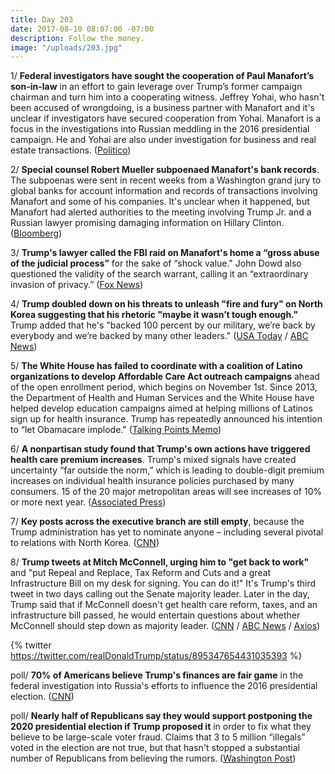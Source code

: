 ```yaml
---
title: Day 203
date: 2017-08-10 08:07:00 -07:00
description: Follow the money.
image: "/uploads/203.jpg"
---
```


1/ **Federal investigators have sought the cooperation of Paul Manafort’s son-in-law** in an effort to gain leverage over Trump’s former campaign chairman and turn him into a cooperating witness. Jeffrey Yohai, who hasn't been accused of wrongdoing, is a business partner with Manafort and it's unclear if investigators have secured cooperation from Yohai. Manafort is a focus in the investigations into Russian meddling in the 2016 presidential campaign. He and Yohai are also under investigation for business and real estate transactions. ([Politico](http://www.politico.com/story/2017/08/09/manafort-fbi-son-law-241464))

2/ **Special counsel Robert Mueller subpoenaed Manafort's bank records**. The subpoenas were sent in recent weeks from a Washington grand jury to global banks for account information and records of transactions involving Manafort and some of his companies. It's unclear when it happened, but Manafort had alerted authorities to the meeting involving Trump Jr. and a Russian lawyer promising damaging information on Hillary Clinton. ([Bloomberg](https://www.bloomberg.com/news/articles/2017-08-10/with-bank-subpoenas-mueller-is-said-to-turn-up-heat-on-manafort))

3/ **Trump's lawyer called the FBI raid on Manafort's home a “gross abuse of the judicial process”** for the sake of “shock value." John Dowd also questioned the validity of the search warrant, calling it an “extraordinary invasion of privacy.” ([Fox News](http://www.foxnews.com/politics/2017/08/10/trump-lawyer-slams-special-counsel-for-gross-abuse-in-manafort-raid-challenges-warrant.html))

4/ **Trump doubled down on his threats to unleash "fire and fury" on North Korea suggesting that his rhetoric "maybe it wasn’t tough enough."** Trump added that he's "backed 100 percent by our military, we’re back by everybody and we’re backed by many other leaders." ([USA Today](https://www.usatoday.com/story/news/politics/2017/08/10/president-trump-maybe-fire-and-fury-threats-against-north-korea-werent-tough-enough/555836001/) / [ABC News](http://abcnews.go.com/Politics/trump-fire-fury-warning-north-korea-wasnt-tough/story?id=49140874))

5/ **The White House has failed to coordinate with a coalition of Latino organizations to develop Affordable Care Act outreach campaigns** ahead of the open enrollment period, which begins on November 1st. Since 2013, the Department of Health and Human Services and the White House have helped develop education campaigns aimed at helping millions of Latinos sign up for health insurance. Trump has repeatedly announced his intention to “let Obamacare implode." ([Talking Points Memo](http://talkingpointsmemo.com/dc/trump-hhs-abandons-latino-outreach-on-obamacare))

6/ **A nonpartisan study found that Trump's own actions have triggered health care premium increases**. Trump's mixed signals have created uncertainty “far outside the norm,” which is leading to double-digit premium increases on individual health insurance policies purchased by many consumers. 15 of the 20 major metropolitan areas will see increases of 10% or more next year. ([Associated Press](https://apnews.com/cc6b335865e24a4b843dc0e2c4cc6c7a))

7/ **Key posts across the executive branch are still empty**, because the Trump administration has yet to nominate anyone – including several pivotal to relations with North Korea. ([CNN](http://www.cnn.com/2017/08/10/politics/north-korea-trump-nominations-vacancies/index.html))

8/ **Trump tweets at Mitch McConnell, urging him to "get back to work"** and "put Repeal and Replace, Tax Reform and Cuts and a great Infrastructure Bill on my desk for signing. You can do it!" It's Trump's third tweet in two days calling out the Senate majority leader. Later in the day, Trump said that if McConnell doesn't get health care reform, taxes, and an infrastructure bill passed, he would entertain questions about whether McConnell should step down as majority leader. ([CNN](http://www.cnn.com/2017/08/09/politics/mitch-mcconnell-dan-scavino/index.html) / [ABC News](http://abcnews.go.com/Politics/trump-calls-mcconnell-health-care-collapse-excessive-expectations/story?id=49118888) / [Axios](https://www.axios.com/vacationing-trump-tweets-get-back-to-work-to-mitch-mcconnell-2471435950.html))

{% twitter https://twitter.com/realDonaldTrump/status/895347654431035393 %}

poll/ **70% of Americans believe Trump's finances are fair game** in the federal investigation into Russia's efforts to influence the 2016 presidential election. ([CNN](http://www.cnn.com/2017/08/10/politics/cnn-poll-russia-investigation-trump-finances/))

poll/ **Nearly half of Republicans say they would support postponing the 2020 presidential election if Trump proposed it** in order to fix what they believe to be large-scale voter fraud. Claims that 3 to 5 million “illegals” voted in the election are not true, but that hasn't stopped a substantial number of Republicans from believing the rumors. ([Washington Post](https://www.washingtonpost.com/news/monkey-cage/wp/2017/08/10/in-a-new-poll-half-of-republicans-say-they-would-support-postponing-the-2020-election-if-trump-proposed-it/))